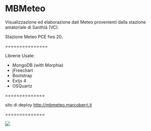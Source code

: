 MBMeteo
=======


Visualizzazione ed elaborazione dati Meteo provenienti dalla stazione amatoriale di Santhi&agrave; (VC).

Stazione Meteo PCE fws 20.


===============

Librerie Usate:

- MongoDB (with Morphia)
- jFreechart
- Bootstrap
- Extjs 4
- OSQuartz


==============

sito di deploy http://mbmeteo.marcoberri.it

==============


<img src="http://mbmeteo.googlecode.com/files/mbmeteo_1.jpg"/>
